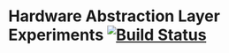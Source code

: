 # Hardware Abstraction Layer Experiments [![Build Status](https://travis-ci.org/hawkw/hal9000.svg?branch=master)](https://travis-ci.org/sos-os/hal9000)
